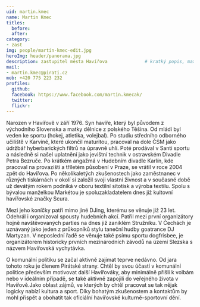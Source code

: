 ```yaml
---
uid: martin.kmec
name: Martin Kmec
titles:
  before:
  after:
category:
- zast
img: people/martin-kmec-edit.jpg
heroImg: header/panorama.jpg
description: zastupitel města Havířova          	# kratký popis, max 160 znaků
mail:
- martin.kmec@pirati.cz
mob: +420 775 223 232
profiles:
  github:                 
  facebook: https://www.facebook.com/martin.kmecak/
  twitter: 		  
  flickr:
---
```


Narozen v Havířově v září 1976. Syn havíře, který byl původem z východního Slovenska a matky dělnice z polského Těšína. Od mládí byl veden ke sportu (hokej, atletika, volejbal). Po studiu středního odborného učiliště v Karviné, které ukončil maturitou, pracoval na dole ČSM jako údržbář hyberbarických filtrů na úpravně uhlí. Poté prodával v Santi sportu a následně si našel uplatnění jako jevištní technik v ostravském Divadle Petra Bezruče. Po krátkém angažmá v Hudebním divadle Karlín, kde pracoval na provazišti a tříletém působení v Praze, se vrátil v roce 2004 zpět do Havířova. Po několikaletých zkušenostech jako zaměstnanec v různých tiskárnách v okolí si založil svoji vlastní živnost a v současné době už devátým rokem podniká v oboru textilní sítotisk a výroba textilu. Spolu s bývalou manželkou Markétou je spoluzakladatelem dnes již kultovní havířovské značky Scura.

Mezi jeho koníčky patří mimo jiné DJing, kterému se věnuje již 23 let. Odehrál i organizoval spousty hudebních akcí. Patřil mezi první organizátory hojně navštěvovaných parties na dnes již zaniklém Stružníku. V Čechách je uznávaný jako jeden z průkopníků stylu taneční hudby goatrance DJ Martyzan. V neposlední řadě se věnuje také psímu sportu dogfrisbee, je organizátorem historicky prvních mezinárodních závodů na území Slezska s názvem Havířovská vychytávka.

O komunální politiku se začal aktivně zajímat teprve nedávno. Od jara tohoto roku je členem Pirátské strany. Chtěl by svou účastí v komunální politice především motivovat další Havířováky, aby minimálně přišli k volbám nebo v ideálním případě, se také aktivně zapojili do veřejného života v Havířově.Jako oblast zájmů, ve kterých by chtěl pracovat se tak nějak logicky nabízí kultura a sport. Díky bohatým zkušenostem a kontaktům by mohl přispět a obohatit tak oficiální havířovské kulturně-sportovní dění.
